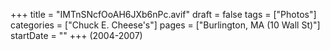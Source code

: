 +++
title = "IMTnSNcfOoAH6JXb6nPc.avif"
draft = false
tags = ["Photos"]
categories = ["Chuck E. Cheese's"]
pages = ["Burlington, MA (10 Wall St)"]
startDate = ""
+++
(2004-2007)
